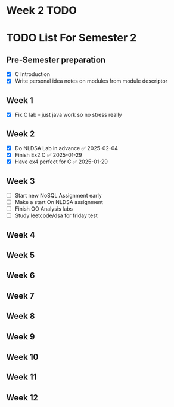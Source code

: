 # Week 2 TODO

# TODO List For Semester 2

## Pre-Semester preparation

- [x] C Introduction
- [x] Write personal idea notes on modules from module descriptor

## Week 1
- [x] Fix C lab - just java work so no stress really
## Week 2
- [x] Do NLDSA Lab in advance ✅ 2025-02-04
- [x] Finish Ex2 C ✅ 2025-01-29
- [x] Have ex4 perfect for C ✅ 2025-01-29
## Week 3

- [ ] Start new NoSQL Assignment early
- [ ]  Make a start On NLDSA assignment
- [ ] Finish OO Analysis labs
- [ ] Study leetcode/dsa for friday test
## Week 4

## Week 5

## Week 6

## Week 7

## Week 8

## Week 9

## Week 10

## Week 11

## Week 12
